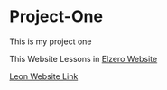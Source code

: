 # Project-One
This is my project one

This Website Lessons in [Elzero Website](https://elzero.org/practical-html-css/)


[Leon Website Link](https://abdallah-el-saied.github.io/Project-One/)
